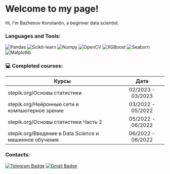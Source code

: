 # Welcome to my page!
Hi, I'm Bazhenov Konstantin, a beginner data scientist.
### Languages and Tools:

![Pandas](https://img.shields.io/badge/-Pandas-150458?style=flat&logo=pandas&logoColor=white)
![Scikit-learn](https://img.shields.io/badge/-SKlearn-F7931E?style=flat&logo=scikitlearn&logoColor=white)
![Numpy](https://img.shields.io/badge/-Numpy-013243?style=flat&logo=numpy&logoColor=white)
![OpenCV](https://img.shields.io/badge/-OpenCV-5C3EE8?style=flat&logo=OpenCV&logoColor=white)
![XGBoost](https://img.shields.io/badge/-XGBoost-00FFFF?style=flat&logo=xboost&logoColor=white)
![Seaborn](https://img.shields.io/badge/-Seaborn-0A96A4?style=flat&logo=seaborn&logoColor=white)
![Matplotlib](https://img.shields.io/badge/-Matplotlib-FEB734?style=flat&logo=matplotlib&logoColor=white)

### 💻 Completed courses:

| Курсы                                                           | Дата              |
| ----------------------------------------------------------------| :---------------: |
| stepik.org/Основы статистики                                    | 02/2023 - 03/2023 |
| stepik.org/Нейронные сети и компьютерное зрение                 | 03/2022 - 05/2022 |
| stepik.org/Основы статистики Часть 2                            | 05/2022 - 06/2022 |
| stepik.org/Введение в Data Science и машинное обучение          | 06/2022 - 06/2022 |


### Contacts:
[![Telegram Badge](https://img.shields.io/badge/-Telegram-blue?style=flat&logo=Telegram&logoColor=white)](https://t.me/Kotya_Kostya_nya) 
[![Gmail Badge](https://img.shields.io/badge/-Gmail-red?style=flat&logo=Gmail&logoColor=white)](mailto:konstantin.bazhenov.33@gmail.com)

<!--
**kotyakostya1/kotyakostya1** is a ✨ _special_ ✨ repository because its `README.md` (this file) appears on your GitHub profile.

Here are some ideas to get you started:

- 🔭 I’m currently working on ...
- 🌱 I’m currently learning ...
- 👯 I’m looking to collaborate on ...
- 🤔 I’m looking for help with ...
- 💬 Ask me about ...
- 📫 How to reach me: ...
- 😄 Pronouns: ...
- ⚡ Fun fact: ...
-->
